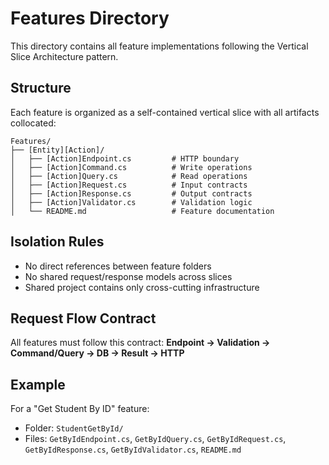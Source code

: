 # Features Directory

This directory contains all feature implementations following the Vertical Slice Architecture pattern.

## Structure

Each feature is organized as a self-contained vertical slice with all artifacts collocated:

```
Features/
├── [Entity][Action]/
│   ├── [Action]Endpoint.cs         # HTTP boundary
│   ├── [Action]Command.cs          # Write operations
│   ├── [Action]Query.cs            # Read operations  
│   ├── [Action]Request.cs          # Input contracts
│   ├── [Action]Response.cs         # Output contracts
│   ├── [Action]Validator.cs        # Validation logic
│   └── README.md                   # Feature documentation
```

## Isolation Rules

- No direct references between feature folders
- No shared request/response models across slices
- Shared project contains only cross-cutting infrastructure

## Request Flow Contract

All features must follow this contract:
**Endpoint → Validation → Command/Query → DB → Result → HTTP**

## Example

For a "Get Student By ID" feature:
- Folder: `StudentGetById/`
- Files: `GetByIdEndpoint.cs`, `GetByIdQuery.cs`, `GetByIdRequest.cs`, `GetByIdResponse.cs`, `GetByIdValidator.cs`, `README.md`